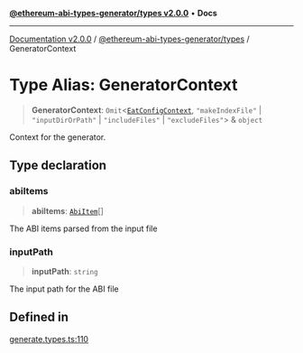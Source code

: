 [**@ethereum-abi-types-generator/types v2.0.0**](../README.md) • **Docs**

***

[Documentation v2.0.0](../../../packages.md) / [@ethereum-abi-types-generator/types](../README.md) / GeneratorContext

# Type Alias: GeneratorContext

> **GeneratorContext**: `Omit`\<[`EatConfigContext`](EatConfigContext.md), `"makeIndexFile"` \| `"inputDirOrPath"` \| `"includeFiles"` \| `"excludeFiles"`\> & `object`

Context for the generator.

## Type declaration

### abiItems

> **abiItems**: [`AbiItem`](AbiItem.md)[]

The ABI items parsed from the input file

### inputPath

> **inputPath**: `string`

The input path for the ABI file

## Defined in

[generate.types.ts:110](https://github.com/niZmosis/ethereum-abi-types-generator/blob/34014c6ac1a58a7622fbd21e7421270aae38bf36/packages/types/src/generate.types.ts#L110)
